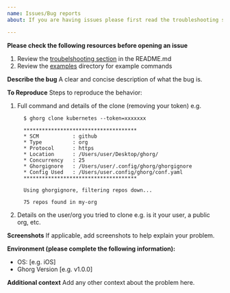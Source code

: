 ```yaml
---
name: Issues/Bug reports
about: If you are having issues please first read the troubleshooting section in the readme

---
```


**Please check the following resources before opening an issue**

1. Review the [troubelshooting section](https://github.com/gabrie30/ghorg#troubleshooting) in the README.md
1. Review the [examples](https://github.com/gabrie30/ghorg/tree/master/examples) directory for example commands

**Describe the bug**
A clear and concise description of what the bug is.

**To Reproduce**
Steps to reproduce the behavior:
1. Full command and details of the clone (removing your token) e.g.
    ```
      $ ghorg clone kubernetes --token=xxxxxxx

      *************************************
      * SCM           : github
      * Type          : org
      * Protocol      : https
      * Location      : /Users/user/Desktop/ghorg/
      * Concurrency   : 25
      * Ghorgignore   : /Users/user/.config/ghorg/ghorgignore
      * Config Used   : /Users/user.config/ghorg/conf.yaml
      *************************************

      Using ghorgignore, filtering repos down...

      75 repos found in my-org
    ```
  
1. Details on the user/org you tried to clone e.g. is it your user, a public org, etc.

**Screenshots**
If applicable, add screenshots to help explain your problem.

**Environment (please complete the following information):**
 - OS: [e.g. iOS]
 - Ghorg Version [e.g. v1.0.0]

**Additional context**
Add any other context about the problem here.

